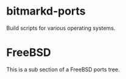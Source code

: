 # bitmarkd-ports

Build scripts for various operating systems.

# FreeBSD

This is a sub section of a FreeBSD ports tree.
